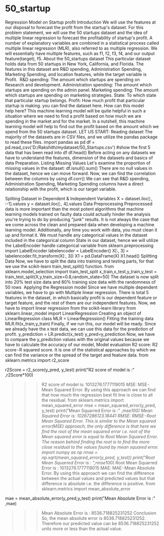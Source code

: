 # 50_startup
Regression Model on Startup profit
Introduction
We will use the features at our disposal to forecast the profit from the startup's dataset. For this problem statement, we will use the 50 startups dataset and the idea of multiple linear regression to forecast the profitability of startup's profit.
A number of explanatory variables are combined in a statistical process called multiple linear regression (MLR), also referred to as multiple regression.
We will essentially have multiple features, such as f1, f2, f3, f4, and our output feature(target), f5.
About the 50_startups dataset
This particular dataset holds data from 50 startups in New York, California, and Florida. The features in this dataset are R&D spending, Administration Spending, Marketing Spending, and location features, while the target variable is Profit.
 R&D spending: The amount which startups are spending on Research and development.
Administration spending: The amount which startups are spending on the admin panel.
Marketing spending: The amount which startups are spending on marketing strategies.
State: To which state that particular startup belongs.
Profit: How much profit that particular startup is making.
you can find the dataset here.
How can this model help here?
This machine learning model will be quite helpful in such a situation where we need to find a profit based on how much we are spending in the market and for the market. In a nutshell, this machine learning model will help to find out the profit based on the amount which we spend from the 50 startups dataset.
LET US START:
Reading dataset
The majority of the datasets are in CSV files, and we utilize the pandas package to read these files.
import pandas as pd
df = pd.read_csv('D:/Rakshith/mydataset/50_Startups.csv')
#show the first 5 data that has been read into df
df.head()
Before acting on any datasets we have to understand the features, dimension of the datasets and basics of data Preparation.
Listing Missing Values
Let's examine the proportion of missing values in the dataset:
df.isnull().sum()
There are no null values in the dataset, hence we can move forward.
Now, we can find the correlation between the columns by using
df.corr()
We can see that R&D spending, Administration Spending, Marketing Spending columns have a direct relationship with the profit, which is our target variable.

Spliting Dataset in Dependent & Independent Variables
X = dataset.iloc[:, :-1].values
y = dataset.iloc[:, 4].values
Data Preprocessing
Preprocessed data is more important than the most potent algorithms that machine learning models trained on faulty data could actually hinder the analysis you're trying to do by producing "junk" results. It is not always the case that we come across the clean and prepared data when developing a machine learning model. Additionally, any time you work with data, you must clean it up and format it.
We must handle any categorical values in the dataset included in the categorical column State in our dataset, hence we will utilize the LabelEncoder
handle categorical variable
from sklearn.preprocessing import LabelEncoder
labelencoder = LabelEncoder()
X[:, 3] = labelencoder.fit_transform(X[:, 3])
X1 = pd.DataFrame(X)
X1.head()
Splitting Data
Now, we have to split the data into training and testing parts, for that we use the scikit-learn train_test_split() function.
from sklearn.model_selection import train_test_split
x_train,x_test,y_train,y_test = train_test_split(X,y,train_size=0.8,random_state=50)
The dataset is now split into 20% test size data and 80% training size data with the randomness of 50  rows 
Applying the Regression model
Since we have multiple dependent variables, we have to go with Multiple linear regression. There is total 5 features in the dataset, in which basically profit is our dependent feature or target feature, and the rest of them are our independent features.
Now, we have to import linear regression from the scikit-learn library
from sklearn.linear_model import LinearRegression
Creating an object of LinearRegression class
MLR = LinearRegression()
Fitting the training data
MLR.fit(x_train,y_train)
Finally, if we run this, our model will be ready. Since we already have the x test data, we can use this data for the prediction of profit.
y_prediction =  LR.predict(x_test)
y_pred=y_prediction
Now, we have to compare the y_prediction values with the original values because we have to calculate the accuracy of our model,
Model evaluation
R2 score: R2 score - R squared score. It is one of the statistical approaches by which we can find the variance or the spread of the target and feature data.
from sklearn.metrics import r2_score

r2Score = r2_score(y_pred, y_test)
print("R2 score of model is :" ,r2Score*100)
>>>R2 score of model is: 1013276.1777119015
MSE: MSE - Mean Squared Error. By using this approach we can find that how much the regression best fit line is close to all the residual.
from sklearn.metrics import mean_squared_error
mse = mean_squared_error(y_pred, y_test)
print("Mean Squarred Error is :" ,mse*100)
>>>Mean Squared Error is: 10267286123.18441
RMSE: RMSE - Root Mean Squared Error. This is similar to the Mean squared error(MSE) approach, the only difference is that here we find the root of the mean squared error i.e. root of the Mean squared error is equal to Root Mean Squared Error. The reason behind finding the root is to find the more close residual to the values found by mean squared error.
import numpy as np
rmse = np.sqrt(mean_squared_error(y_pred, y_test))
print("Root Mean Squarred Error is : ",rmse*100)
>>>Root Mean Squarred Error is :  1013276.1777119015
MAE: MAE - Mean Absolute Error. By using this approach we can find the difference between the actual values and predicted values but that difference is absolute i.e. the difference is positive.
from sklearn.metrics import mean_absolute_error

mae = mean_absolute_error(y_pred,y_test)
print("Mean Absolute Error is :" ,mae)
>>>Mean Absolute Error is : 8536.718825231252
Conclusion
So, the mean absolute error is 8536.718825231252. Therefore our predicted value can be 8536.718825231252 units more or less than the actual value.
